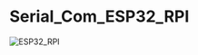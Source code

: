 # Serial_Com_ESP32_RPI

![ESP32_RPI](https://user-images.githubusercontent.com/58036568/159367848-5d493c8d-ffc8-4e76-a7f8-fc3e5722cd91.jpg)
